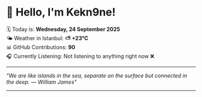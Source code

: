 # 👋 Hello, I'm Kekn9ne!

🗓️ Today is: **Wednesday, 24 September 2025**  
🌤️ Weather in Istanbul: **⛅️  +23°C**  
📊 GitHub Contributions: **90**  
🎧 Currently Listening: Not listening to anything right now ❌

---

_"We are like islands in the sea, separate on the surface but connected in the deep. — *William James*"_

---
